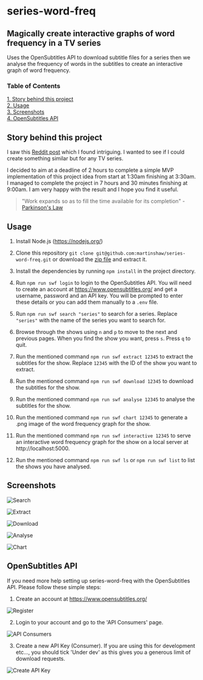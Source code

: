 # series-word-freq

## Magically create interactive graphs of word frequency in a TV series

Uses the OpenSubtitles API to download subtitle files for a series then we analyse the frequency of words in the subtitles to create an interactive graph of word frequency.

### Table of Contents
[ 1. Story behind this project](#story-behind-this-project)  
[ 2. Usage](#usage)  
[ 3. Screenshots](#screenshots)  
[ 4. OpenSubtitles API](#opensubtitles-api)

## Story behind this project

I saw this [Reddit post](https://old.reddit.com/r/SeveranceAppleTVPlus/comments/1ijju2m/data_visualizing_who_talks_when_by_episode/) which I found intriguing. I wanted to see if I could create something similar but for any TV series.

I decided to aim at a deadline of 2 hours to complete a simple MVP implementation of this project idea from start at 1:30am finishing at 3:30am. I managed to complete the project in 7 hours and 30 minutes finishing at 9:00am. I am very happy with the result and I hope you find it useful.

> "Work expands so as to fill the time available for its completion" - [Parkinson's Law](https://en.wikipedia.org/wiki/Parkinson%27s_law)

## Usage

1. Install Node.js (https://nodejs.org/)

2. Clone this repository `git clone git@github.com:martinshaw/series-word-freq.git` or download the [zip file](https://github.com/martinshaw/series-word-freq/archive/refs/heads/master.zip) and extract it.

3. Install the dependencies by running `npm install` in the project directory.

4. Run `npm run swf login` to login to the OpenSubtitles API. You will need to create an account at https://www.opensubtitles.org/ and get a username, password and an API key. You will be prompted to enter these details or you can add them manually to a `.env` file.

4. Run `npm run swf search "series"` to search for a series. Replace `"series"` with the name of the series you want to search for.

5. Browse through the shows using `n` and `p` to move to the next and previous pages. When you find the show you want, press `s`. Press `q` to quit.

6. Run the mentioned command `npm run swf extract 12345` to extract the subtitles for the show. Replace `12345` with the ID of the show you want to extract.

7. Run the mentioned command `npm run swf download 12345` to download the subtitles for the show.

8. Run the mentioned command `npm run swf analyse 12345` to analyse the subtitles for the show.

9. Run the mentioned command `npm run swf chart 12345` to generate a .png image of the word frequency graph for the show.

10. Run the mentioned command `npm run swf interactive 12345` to serve an interactive word frequency graph for the show on a local server at http://localhost:5000.

11. Run the mentioned command `npm run swf ls` or `npm run swf list` to list the shows you have analysed.

## Screenshots

![Search](./screenshots/search.jpg)

![Extract](./screenshots/extract.jpg)

![Download](./screenshots/download.jpg)

![Analyse](./screenshots/analyse.jpg)

![Chart](./screenshots/chart.jpg)

## OpenSubtitles API

If you need more help setting up series-word-freq with the OpenSubtitles API. Please follow these simple steps:

1. Create an account at https://www.opensubtitles.org/

![Register](./screenshots/os_1.jpg)

2. Login to your account and go to the 'API Consumers' page.

![API Consumers](./screenshots/os_2.jpg)

3. Create a new API Key (Consumer). If you are using this for development etc..., you should tick 'Under dev' as this gives you a generous limit of download requests.

![Create API Key](./screenshots/os_3.jpg)